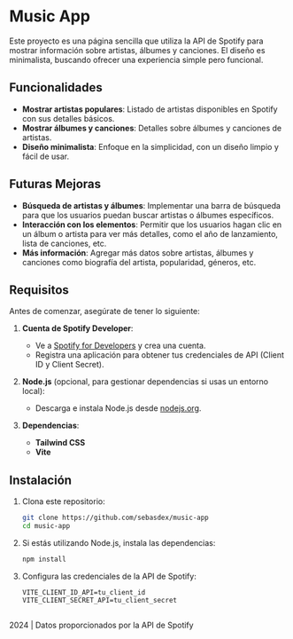 # Music App 

Este proyecto es una página sencilla que utiliza la API de Spotify para mostrar información sobre artistas, álbumes y canciones. El diseño es minimalista, buscando ofrecer una experiencia simple pero funcional.

## Funcionalidades

- **Mostrar artistas populares**: Listado de artistas disponibles en Spotify con sus detalles básicos.
- **Mostrar álbumes y canciones**: Detalles sobre álbumes y canciones de artistas.
- **Diseño minimalista**: Enfoque en la simplicidad, con un diseño limpio y fácil de usar.

## Futuras Mejoras

- **Búsqueda de artistas y álbumes**: Implementar una barra de búsqueda para que los usuarios puedan buscar artistas o álbumes específicos.
- **Interacción con los elementos**: Permitir que los usuarios hagan clic en un álbum o artista para ver más detalles, como el año de lanzamiento, lista de canciones, etc.
- **Más información**: Agregar más datos sobre artistas, álbumes y canciones como biografía del artista, popularidad, géneros, etc.

## Requisitos

Antes de comenzar, asegúrate de tener lo siguiente:

1. **Cuenta de Spotify Developer**:
   - Ve a [Spotify for Developers](https://developer.spotify.com/) y crea una cuenta.
   - Registra una aplicación para obtener tus credenciales de API (Client ID y Client Secret).

2. **Node.js** (opcional, para gestionar dependencias si usas un entorno local):
   - Descarga e instala Node.js desde [nodejs.org](https://nodejs.org/).

3. **Dependencias**:
   - **Tailwind CSS**
   - **Vite**

## Instalación

1. Clona este repositorio:
   ```bash
   git clone https://github.com/sebasdex/music-app
   cd music-app
2. Si estás utilizando Node.js, instala las dependencias:
   ```bash
   npm install
3. Configura las credenciales de la API de Spotify:
   ```
   VITE_CLIENT_ID_API=tu_client_id
   VITE_CLIENT_SECRET_API=tu_client_secret
##
2024 | Datos proporcionados por la API de Spotify
